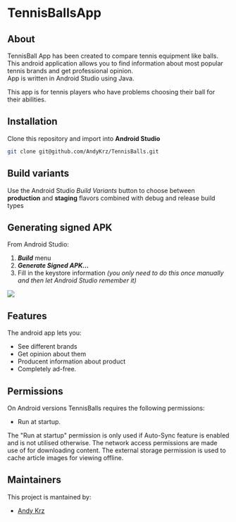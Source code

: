# TennisBallsApp

## About

TennisBall App has been created to compare tennis equipment like balls. 
This android application allows you to find information about most popular tennis brands and get professional opinion.  
App is written in Android Studio using Java.

This app is for tennis players who have problems choosing their ball for their abilities.

## Installation
Clone this repository and import into **Android Studio**
```bash
git clone git@github.com/AndyKrz/TennisBalls.git
```

## Build variants
Use the Android Studio *Build Variants* button to choose between **production** and **staging** flavors combined with debug and release build types


## Generating signed APK
From Android Studio:
1. ***Build*** menu
2. ***Generate Signed APK...***
3. Fill in the keystore information *(you only need to do this once manually and then let Android Studio remember it)*



![](https://github.com/AndyKrz/TennisBallsApp/blob/master/tennis.jpg?raw=true)

## Features

The android app lets you:
- See different brands
- Get opinion about them 
- Producent information about product
- Completely ad-free.

## Permissions

On Android versions TennisBalls requires the following permissions:
- Run at startup.

The "Run at startup" permission is only used if Auto-Sync feature is enabled and is not utilised otherwise. The network access permissions are made use of for downloading content. The external storage permission is used to cache article images for viewing offline.


## Maintainers
This project is mantained by:
* [Andy Krz](http://github.com/AndyKrz)

